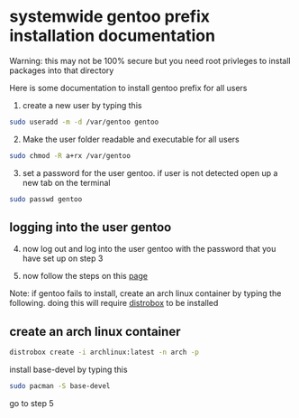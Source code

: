# systemwide gentoo prefix installation documentation

Warning: this may not be 100% secure but you need root privleges to install packages into that directory

Here is some documentation to install gentoo prefix for all users

1. create a new user by typing this 

```bash
sudo useradd -m -d /var/gentoo gentoo
```

2. Make the user folder readable and executable for all users

```bash
sudo chmod -R a+rx /var/gentoo
```

3. set a password for the user gentoo. if user is not detected open up a new tab on the terminal

```bash
sudo passwd gentoo
```
## logging into the user gentoo

4. now log out and log into the user gentoo with the password that you have set up on step 3

5. now follow the steps on this [page](https://wiki.gentoo.org/wiki/Project:Prefix/Bootstrap)

Note: if gentoo fails to install, create an arch linux container by typing the following. doing this will require [distrobox](https://github.com/89luca89/distrobox) to be installed

## create an arch linux container

```bash
distrobox create -i archlinux:latest -n arch -p
```

 install base-devel by typing this
 
 ```bash
 sudo pacman -S base-devel
 ```
 
 go to step 5
